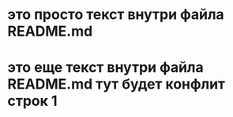 # это просто текст внутри файла README.md
# это еще текст внутри файла README.md тут будет конфлит строк 1